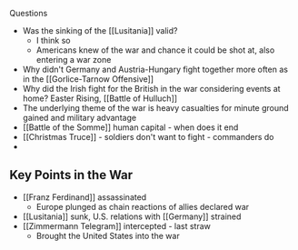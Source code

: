 Questions
- Was the sinking of the [[Lusitania]] valid?
	- I think so
	- Americans knew of the war and chance it could be shot at, also entering a war zone
- Why didn't Germany and Austria-Hungary fight together more often as in the [[Gorlice-Tarnow Offensive]]
- Why did the Irish fight for the British in the war considering events at home? Easter Rising, [[Battle of Hulluch]]
- The underlying theme of the war is heavy casualties for minute ground gained and military advantage
- [[Battle of the Somme]] human capital - when does it end
- [[Christmas Truce]] - soldiers don't want to fight - commanders do
- 



## Key Points in the War
- [[Franz Ferdinand]] assassinated
	- Europe plunged as chain reactions of allies declared war
- [[Lusitania]] sunk, U.S. relations with [[Germany]] strained
- [[Zimmermann Telegram]] intercepted - last straw
	- Brought the United States into the war